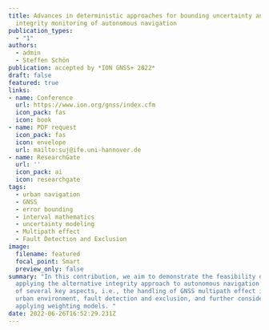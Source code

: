 ```yaml
---
title: Advances in deterministic approaches for bounding uncertainty and
  integrity monitoring of autonomous navigation
publication_types:
  - "1"
authors:
  - admin
  - Steffen Schön
publication: accepted by *ION GNSS+ 2022*
draft: false
featured: true
links: 
- name: Conference
  url: https://www.ion.org/gnss/index.cfm
  icon_pack: fas
  icon: book
- name: PDF request
  icon_pack: fas
  icon: envelope
  url: mailto:suj@ife.uni-hannover.de
- name: ResearchGate
  url: ''
  icon_pack: ai
  icon: researchgate
tags:
  - urban navigation
  - GNSS
  - error bounding
  - interval mathematics
  - uncertainty modeling
  - Multipath effect
  - Fault Detection and Exclusion
image:
  filename: featured
  focal_point: Smart
  preview_only: false
summary: "In this contribution, we aim to demonstrate the feasibility of
  applying the alternative integrity approach to autonomous navigation in terms
  of several key aspects, i.e., the handling of GNSS multipath effect in the
  urban environment, fault detection and exclusion, and further consideration of
  applying weighting models. "
date: 2022-06-26T16:52:29.231Z
---
```

